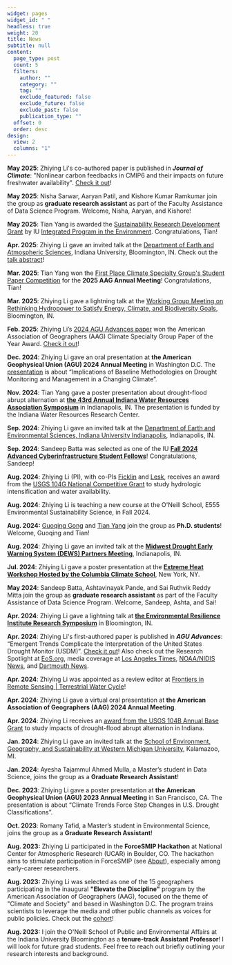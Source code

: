 ```yaml
---
widget: pages
widget_id: " "
headless: true
weight: 20
title: News
subtitle: null
content:
  page_type: post
  count: 5
  filters:
    author: ""
    category: ""
    tag: ""
    exclude_featured: false
    exclude_future: false
    exclude_past: false
    publication_type: ""
  offset: 0
  order: desc
design:
  view: 2
  columns: "1"
---
```

<!--StartFragment-->

**May 2025**: Zhiying Li's co-authored paper is published in ***Journal of Climate***: "Nonlinear carbon feedbacks in CMIP6 and their impacts on future freshwater availability". [Check it out](https://journals.ametsoc.org/view/journals/clim/aop/JCLI-D-24-0028.1/JCLI-D-24-0028.1.xml)!

**May 2025**: Nisha Sarwar, Aaryan Patil, and Kishore Kumar Ramkumar join the group as **graduate research assistant** as part of the Faculty Assistance of Data Science Program. Welcome, Nisha, Aaryan, and Kishore!

**May 2025**: Tian Yang is awarded the [Sustainability Research Development Grant](https://environment.indiana.edu/programs/srdg.html) by IU [Integrated Program in the Environment](https://environment.indiana.edu/index.html). Congratulations, Tian!

**Apr. 2025**: Zhiying Li gave an invited talk at the [Department of Earth and Atmospheric Sciences](https://earth.indiana.edu/index.html), Indiana University, Bloomington, IN. Check out the [talk abstract](https://events.iu.edu/bloomington/event/1736409-eas-colloquium-series-dr-zhiying-li-iu-bloomington)!

**Mar. 2025**: Tian Yang won the [First Place Climate Specialty Group's Student Paper Competition](https://sites.google.com/view/aag-climate/awards/student-paper-competition) for the **2025 AAG Annual Meeting**! Congratulations, Tian!

**Mar. 2025**: Zhiying Li gave a lightning talk at the [Working Group Meeting on Rethinking Hydropower to Satisfy Energy, Climate, and Biodiversity Goals](https://rethinkinghydropower.wixstudio.com/workshop), Bloomington, IN.

**Feb. 2025**: Zhiying Li’s [2024 AGU Advances paper](https://agupubs.onlinelibrary.wiley.com/doi/10.1029/2023AV001070) won the American Association of Geographers (AAG) Climate Specialty Group Paper of the Year Award. [Check it out](https://sites.google.com/view/aag-climate/awards/paper-of-the-year-award?authuser=0)!

**Dec. 2024**: Zhiying Li gave an oral presentation at **the American Geophysical Union (AGU) 2024 Annual Meeting** in Washington D.C. The [presentation](https://agu.confex.com/agu/agu24/meetingapp.cgi/Paper/1591969) is about “Implications of Baseline Methodologies on Drought Monitoring and Management in a Changing Climate”.

**Nov. 2024**: Tian Yang gave a poster presentation about drought-flood abrupt alternation at **[the 43rd Annual Indiana Water Resources Association Symposium](https://www.eventbrite.com/e/the-43rd-annual-indiana-water-resources-association-symposium-registration-1035003452187)** in Indianapolis, IN. The presentation is funded by the Indiana Water Resources Research Center.

**Sep. 2024**: Zhiying Li gave an invited talk at the [Department of Earth and Environmental Sciences, Indiana University Indianapolis](https://science.indianapolis.iu.edu/earthsciences/index.html), Indianapolis, IN.

**Sep. 2024**: Sandeep Batta was selected as one of the IU **[Fall 2024 Advanced Cyberinfrastructure Student Fellows](https://news.iu.edu/it/live/news/43892-fall-2024-advanced-cyberinfrastructure-student)**! Congratulations, Sandeep!

**Aug. 2024**: Zhiying Li (PI), with co-PIs [Ficklin](https://geography.indiana.edu/about/faculty/ficklin-darren.html) and [Lesk](https://faculty-directory.dartmouth.edu/corey-s-lesk), receives an award from the [USGS 104G National Competitive Grant](https://water.usgs.gov/wrri/grant-details.php?ProjectID=2024IN004G&Type=National) to study hydrologic intensification and water availability.

**Aug. 2024**: Zhiying Li is teaching a new course at the O'Neill School, E555 Environmental Sustainability Science, in Fall 2024.

**Aug. 2024:** [Guoqing Gong](https://zhiyingli-geo.com/authors/guoqing-gong/) and [Tian Yang](https://zhiyingli-geo.com/authors/tian-yang/) join the group as **Ph.D. students**! Welcome, Guoqing and Tian!

**Aug. 2024**: Zhiying Li gave an invited talk at the **[Midwest Drought Early Warning System (DEWS) Partners Meeting](https://www.drought.gov/events/midwest-drought-early-warning-system-dews-partners-meeting-2024-08-20)**, Indianapolis, IN.

**Jul. 2024**: Zhiying Li gave a poster presentation at the **[Extreme Heat Workshop Hosted by the Columbia Climate School](https://www.climate.columbia.edu/extreme-heat-workshop)**, New York, NY.

**May 2024**: Sandeep Batta, Ashtavinayak Pande, and Sai Ruthvik Reddy Mitta join the group as **graduate research assistant** as part of the Faculty Assistance of Data Science Program. Welcome, Sandeep, Ashta, and Sai!

**Apr. 2024**: Zhiying Li gave a lightning talk at **[the Environmental Resilience Institute Research Symposium](https://eri.iu.edu/news-and-events/events/2024-research-symposium.html)** in Bloomington, IN. 

**Apr. 2024**: Zhiying Li's first-authored paper is published in ***AGU Advances***: “Emergent Trends Complicate the Interpretation of the United States Drought Monitor (USDM)”. [Check it out](https://agupubs.onlinelibrary.wiley.com/doi/full/10.1029/2023AV001070)! Also check out the Research Spotlight at [EoS.org](https://eos.org/research-spotlights/when-extreme-drought-becomes-commonplace), media coverage at [Los Angeles Times](https://www.latimes.com/environment/story/2024-06-03/can-the-u-s-drought-monitor-keep-up-with-climate-change), [NOAA/NIDIS News](https://www.drought.gov/news/emerging-climate-trends-make-monitoring-drought-more-complex-2024-05-28), and [Dartmouth News](https://home.dartmouth.edu/news/2024/05/us-drought-monitoring-system-outpaced-climate-changes). 

**Apr. 2024**: Zhiying Li was appointed as a review editor at [Frontiers in Remote Sensing | Terrestrial Water Cycle](https://www.frontiersin.org/journals/remote-sensing/sections/terrestrial-water-cycle)! 

**Apr. 2024**: Zhiying Li gave a virtual oral presentation at **the American Association of Geographers (AAG) 2024 Annual Meeting**. 

**Apr. 2024**: Zhiying Li receives an [award from the USGS 104B Annual Base Grant](https://water.usgs.gov/wrri/grant-details.php?ProjectID=2024IN074B&Type=Annual) to study impacts of drought-flood abrupt alternation in Indiana.

**Jan. 2024**: Zhiying Li gave an invited talk at the [School of Environment, Geography, and Sustainability at Western Michigan University](https://wmich.edu/environment), Kalamazoo, MI.

**Jan. 2024**: Ayesha Tajammul Ahmed Mulla, a Master’s student in Data Science, joins the group as a **Graduate Research Assistant**!

**Dec. 2023**: Zhiying Li gave a poster presentation at **the American Geophysical Union (AGU) 2023 Annual Meeting** in San Francisco, CA. The presentation is about “Climate Trends Force Step Changes in U.S. Drought Classifications”. 

**Oct. 2023**: Romany Tafid, a Master’s student in Environmental Science, joins the group as a **Graduate Research Assistant**!

**A﻿ug. 2023:** Zhiying Li participated in the **ForceSMIP Hackathon** at National Center for Atmospheric Research (UCAR) in Boulder, CO. The hackathon aims to stimulate participation in ForceSMIP (see [About](https://sites.google.com/ethz.ch/forcesmip/about?authuser=0)), especially among early-career researchers. 

**A﻿ug. 2023:** Zhiying Li was selected as one of the 15 geographers participating in the inaugural **"Elevate the Discipline"** program by the American Association of Geographers (AAG), focused on the theme of "Climate and Society" and based in Washington D.C. The program trains scientists to leverage the media and other public channels as voices for public policies. Check out the [cohort](https://www.aag.org/program/2023-climate-change-society-cohort/)!  

**A﻿ug. 2023:** I join the O'Neill School of Public and Environmental Affairs at the Indiana University Bloomington as a **tenure-track Assistant Professor**! I will look for future grad students. Feel free to reach out briefly outlining your research interests and background.

<!--EndFragment-->